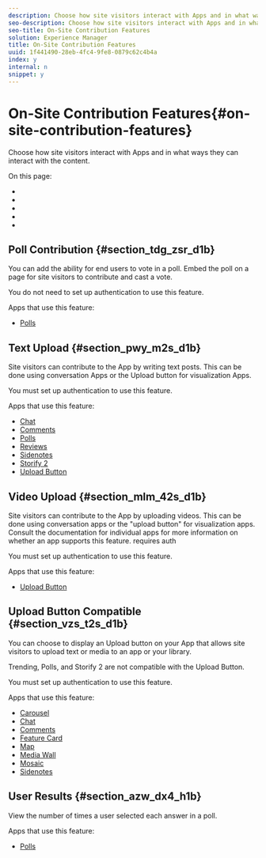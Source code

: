 ```yaml
---
description: Choose how site visitors interact with Apps and in what ways they can interact with the content.
seo-description: Choose how site visitors interact with Apps and in what ways they can interact with the content.
seo-title: On-Site Contribution Features
solution: Experience Manager
title: On-Site Contribution Features
uuid: 1f441490-28eb-4fc4-9fe8-0879c62c4b4a
index: y
internal: n
snippet: y
---
```


# On-Site Contribution Features{#on-site-contribution-features}

Choose how site visitors interact with Apps and in what ways they can interact with the content.

On this page:

* [](#c_on_site_contribution_features/section_tdg_zsr_d1b) 
* [](#c_on_site_contribution_features/section_pwy_m2s_d1b) 
* [](#c_on_site_contribution_features/section_mlm_42s_d1b) 
* [](#c_on_site_contribution_features/section_vzs_t2s_d1b) 
* [](#c_on_site_contribution_features/section_azw_dx4_h1b)

## Poll Contribution {#section_tdg_zsr_d1b}

You can add the ability for end users to vote in a poll. Embed the poll on a page for site visitors to contribute and cast a vote.

You do not need to set up authentication to use this feature.

Apps that use this feature:

* [Polls](../c-about-apps/c-polls-app/c-polls-app.md#c_polls_app)

## Text Upload {#section_pwy_m2s_d1b}

Site visitors can contribute to the App by writing text posts. This can be done using conversation Apps or the Upload button for visualization Apps.

You must set up authentication to use this feature.

Apps that use this feature:

* [Chat](../c-about-apps/c-chat-app/c-chat-app.md#c_chat_app) 
* [Comments](c_comments_app.md#c_comments_app) 
* [Polls](../c-about-apps/c-polls-app/c-polls-app.md#c_polls_app) 
* [Reviews](../c-about-apps/c-reviews-app/c-reviews-app.md#c_reviews_app) 
* [Sidenotes](../c-about-apps/c-sidenotes-app/c-sidenotes-app.md#c_sidenotes_app) 
* [Storify 2](../c-about-apps/c-storify2/c-storify2.md#c_storify2) 
* [Upload Button](../c-about-apps/c-upload-button-app/c-upload-button-app.md#c_upload_button_app)

## Video Upload {#section_mlm_42s_d1b}

Site visitors can contribute to the App by uploading videos. This can be done using conversation apps or the "upload button" for visualization apps. Consult the documentation for individual apps for more information on whether an app supports this feature. requires auth

You must set up authentication to use this feature.

Apps that use this feature:

* [Upload Button](../c-about-apps/c-upload-button-app/c-upload-button-app.md#c_upload_button_app)

## Upload Button Compatible {#section_vzs_t2s_d1b}

You can choose to display an Upload button on your App that allows site visitors to upload text or media to an app or your library.

Trending, Polls, and Storify 2 are not compatible with the Upload Button.

You must set up authentication to use this feature.

Apps that use this feature:

* [Carousel](../c-about-apps/c-carousel-app/c-carousel-app.md#c_carousel_app) 
* [Chat](../c-about-apps/c-chat-app/c-chat-app.md#c_chat_app) 
* [Comments](c_comments_app.md#c_comments_app) 
* [Feature Card](../c-about-apps/c-feature-card-app/c-feature-card-app.md#c_feature_card_app) 
* [Map](../c-about-apps/c-map-app/c-map-app.md#c_map_app) 
* [Media Wall](../c-about-apps/c-media-wall-app/c-media-wall-app.md#c_media_wall_app) 
* [Mosaic](../c-about-apps/c-mosaic-app/c-mosaic-app.md#c_mosaic_app) 
* [Sidenotes](../c-about-apps/c-sidenotes-app/c-sidenotes-app.md#c_sidenotes_app)

## User Results {#section_azw_dx4_h1b}

View the number of times a user selected each answer in a poll.

Apps that use this feature:

* [Polls](../c-about-apps/c-polls-app/c-polls-app.md#c_polls_app)

